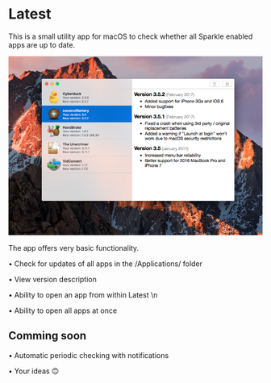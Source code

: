 # Latest
This is a small utility app for macOS to check whether all Sparkle enabled apps are up to date.

![](./latest.png)

The app offers very basic functionality.

• Check for updates of all apps in the /Applications/ folder

• View version description 

• Ability to open an app from within Latest \n

• Ability to open all apps at once

## Comming soon

• Automatic periodic checking with notifications

• Your ideas 🙃
